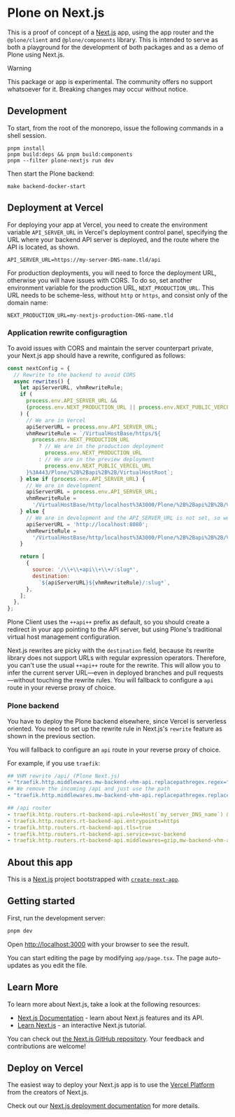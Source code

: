 # Plone on Next.js

This is a proof of concept of a [Next.js](https://nextjs.org) app, using the app router and the `@plone/client` and `@plone/components` library.
This is intended to serve as both a playground for the development of both packages and as a demo of Plone using Next.js.

> [!WARNING]
> This package or app is experimental.
> The community offers no support whatsoever for it.
> Breaking changes may occur without notice.

## Development

To start, from the root of the monorepo, issue the following commands in a shell session.

```shell
pnpm install
pnpm build:deps && pnpm build:components
pnpm --filter plone-nextjs run dev
```

Then start the Plone backend:

```shell
make backend-docker-start
```

## Deployment at Vercel

For deploying your app at Vercel, you need to create the environment variable `API_SERVER_URL` in Vercel's deployment control panel, specifying the URL where your backend API server is deployed, and the route where the API is located, as shown.

```shell
API_SERVER_URL=https://my-server-DNS-name.tld/api
```

For production deployments, you will need to force the deployment URL, otherwise you will have issues with CORS.
To do so, set another environment variable for the production URL, `NEXT_PRODUCTION_URL`.
This URL needs to be scheme-less, without `http` or `https`, and consist only of the domain name:

```shell
NEXT_PRODUCTION_URL=my-nextjs-production-DNS-name.tld
```

### Application rewrite configuragtion

To avoid issues with CORS and maintain the server counterpart private, your Next.js app should have a rewrite, configured as follows:

```jsx
const nextConfig = {
  // Rewrite to the backend to avoid CORS
  async rewrites() {
    let apiServerURL, vhmRewriteRule;
    if (
      process.env.API_SERVER_URL &&
      (process.env.NEXT_PRODUCTION_URL || process.env.NEXT_PUBLIC_VERCEL_URL)
    ) {
      // We are in Vercel
      apiServerURL = process.env.API_SERVER_URL;
      vhmRewriteRule = `/VirtualHostBase/https/${
        process.env.NEXT_PRODUCTION_URL
          ? // We are in the production deployment
            process.env.NEXT_PRODUCTION_URL
          : // We are in the preview deployment
            process.env.NEXT_PUBLIC_VERCEL_URL
      }%3A443/Plone/%2B%2Bapi%2B%2B/VirtualHostRoot`;
    } else if (process.env.API_SERVER_URL) {
      // We are in development
      apiServerURL = process.env.API_SERVER_URL;
      vhmRewriteRule =
        '/VirtualHostBase/http/localhost%3A3000/Plone/%2B%2Bapi%2B%2B/VirtualHostRoot';
    } else {
      // We are in development and the API_SERVER_URL is not set, so we use a local backend
      apiServerURL = 'http://localhost:8080';
      vhmRewriteRule =
        '/VirtualHostBase/http/localhost%3A3000/Plone/%2B%2Bapi%2B%2B/VirtualHostRoot';
    }

    return [
      {
        source: '/\\+\\+api\\+\\+/:slug*',
        destination:
          `${apiServerURL}${vhmRewriteRule}/:slug*`,
      },
    ];
  },
};
```

Plone Client uses the `++api++` prefix as default, so you should create a redirect in your app pointing to the API server, but using Plone's traditional virtual host management configuration.

Next.js rewrites are picky with the `destination` field, because its rewrite library does not support URLs with regular expression operators.
Therefore, you can't use the usual `++api++` route for the rewrite.
This will allow you to infer the current server URL—even in deployed branches and pull requests—without touching the rewrite rules.
You will fallback to configure a `api` route in your reverse proxy of choice.

### Plone backend

You have to deploy the Plone backend elsewhere, since Vercel is serverless oriented.
You need to set up the rewrite rule in Next.js's `rewrite` feature as shown in the previous section.

You will fallback to configure an `api` route in your reverse proxy of choice.

For example, if you use `traefik`:

```yaml
## VHM rewrite /api/ (Plone Next.js)
- "traefik.http.middlewares.mw-backend-vhm-api.replacepathregex.regex=^/api($$|/.*)"
## We remove the incoming /api and just use the path
- "traefik.http.middlewares.mw-backend-vhm-api.replacepathregex.replacement=$$1"

## /api router
- traefik.http.routers.rt-backend-api.rule=Host(`my_server_DNS_name`) && PathPrefix(`/api`)
- traefik.http.routers.rt-backend-api.entrypoints=https
- traefik.http.routers.rt-backend-api.tls=true
- traefik.http.routers.rt-backend-api.service=svc-backend
- traefik.http.routers.rt-backend-api.middlewares=gzip,mw-backend-vhm-api
```

## About this app

This is a [Next.js](https://nextjs.org/) project bootstrapped with [`create-next-app`](https://github.com/vercel/next.js/tree/canary/packages/create-next-app).

## Getting started

First, run the development server:

```bash
pnpm dev
```

Open [http://localhost:3000](http://localhost:3000) with your browser to see the result.

You can start editing the page by modifying `app/page.tsx`.
The page auto-updates as you edit the file.

## Learn More

To learn more about Next.js, take a look at the following resources:

- [Next.js Documentation](https://nextjs.org/docs) - learn about Next.js features and its API.
- [Learn Next.js](https://nextjs.org/learn) - an interactive Next.js tutorial.

You can check out [the Next.js GitHub repository](https://github.com/vercel/next.js/).
Your feedback and contributions are welcome!

## Deploy on Vercel

The easiest way to deploy your Next.js app is to use the [Vercel Platform](https://vercel.com/new) from the creators of Next.js.

Check out our [Next.js deployment documentation](https://nextjs.org/docs/pages/getting-started/deploying) for more details.
